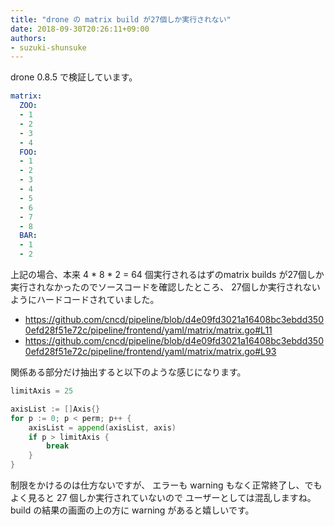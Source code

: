 ```yaml
---
title: "drone の matrix build が27個しか実行されない"
date: 2018-09-30T20:26:11+09:00
authors:
- suzuki-shunsuke
---
```


drone 0.8.5 で検証しています。

```yaml
matrix:
  ZOO:
  - 1
  - 2
  - 3
  - 4
  FOO:
  - 1
  - 2
  - 3
  - 4
  - 5
  - 6
  - 7
  - 8
  BAR:
  - 1
  - 2
```

上記の場合、本来 4 * 8 * 2 = 64 個実行されるはずのmatrix builds が27個しか実行されなかったのでソースコードを確認したところ、
27個しか実行されないようにハードコードされていました。

* https://github.com/cncd/pipeline/blob/d4e09fd3021a16408bc3ebdd3500efd28f51e72c/pipeline/frontend/yaml/matrix/matrix.go#L11
* https://github.com/cncd/pipeline/blob/d4e09fd3021a16408bc3ebdd3500efd28f51e72c/pipeline/frontend/yaml/matrix/matrix.go#L93

関係ある部分だけ抽出すると以下のような感じになります。

```go
limitAxis = 25

axisList := []Axis{}
for p := 0; p < perm; p++ {
	axisList = append(axisList, axis)
	if p > limitAxis {
		break
	}
}
```

制限をかけるのは仕方ないですが、
エラーも warning もなく正常終了し、でもよく見ると 27 個しか実行されていないので
ユーザーとしては混乱しますね。
build の結果の画面の上の方に warning があると嬉しいです。
